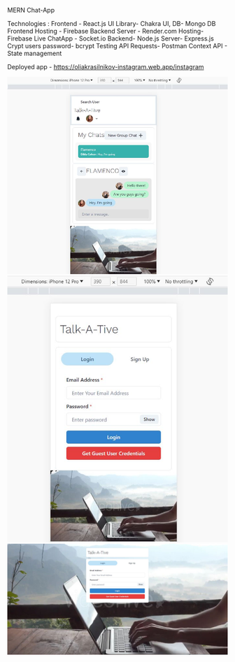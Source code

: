 MERN Chat-App

Technologies :
Frontend - React.js
UI Library- Chakra UI,
DB- Mongo DB
Frontend Hosting - Firebase
Backend Server - Render.com
Hosting- Firebase
Live ChatApp - Socket.io
Backend- Node.js
Server- Express.js
Crypt users password- bcrypt
Testing API Requests- Postman
Context API - State management

Deployed app - https://oliakrasilnikov-instagram.web.app/instagram

![alt text](https://github.com/OliaKr/MERN-Chat-App/blob/main/frontend/src/assets/picmobilechat.JPG?raw=true)
![alt text](https://github.com/OliaKr/MERN-Chat-App/blob/main/frontend/src/assets/picmobilelogin.JPG?raw=true)
![alt text](https://github.com/OliaKr/MERN-Chat-App/blob/main/frontend/src/assets/picweblogin.JPG?raw=true)
